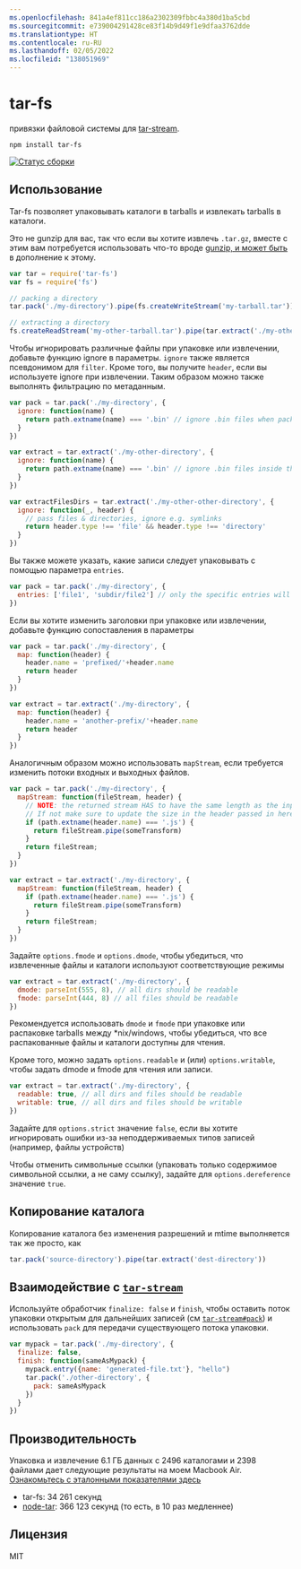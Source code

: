 ```yaml
---
ms.openlocfilehash: 841a4ef811cc186a2302309fbbc4a380d1ba5cbd
ms.sourcegitcommit: e739004291428ce83f14b9d49f1e9dfaa3762dde
ms.translationtype: HT
ms.contentlocale: ru-RU
ms.lasthandoff: 02/05/2022
ms.locfileid: "138051969"
---
```

# <a name="tar-fs"></a>tar-fs

привязки файловой системы для [tar-stream](https://github.com/mafintosh/tar-stream).

```
npm install tar-fs
```

[![Статус сборки](https://secure.travis-ci.org/mafintosh/tar-fs.png)](http://travis-ci.org/mafintosh/tar-fs)

## <a name="usage"></a>Использование

Tar-fs позволяет упаковывать каталоги в tarballs и извлекать tarballs в каталоги.

Это не gunzip для вас, так что если вы хотите извлечь `.tar.gz`, вместе с этим вам потребуется использовать что-то вроде [gunzip, и может быть](https://github.com/mafintosh/gunzip-maybe) в дополнение к этому.

``` js
var tar = require('tar-fs')
var fs = require('fs')

// packing a directory
tar.pack('./my-directory').pipe(fs.createWriteStream('my-tarball.tar'))

// extracting a directory
fs.createReadStream('my-other-tarball.tar').pipe(tar.extract('./my-other-directory'))
```

Чтобы игнорировать различные файлы при упаковке или извлечении, добавьте функцию ignore в параметры. `ignore` также является псевдонимом для `filter`. Кроме того, вы получите `header`, если вы используете ignore при извлечении.
Таким образом можно также выполнять фильтрацию по метаданным.

``` js
var pack = tar.pack('./my-directory', {
  ignore: function(name) {
    return path.extname(name) === '.bin' // ignore .bin files when packing
  }
})

var extract = tar.extract('./my-other-directory', {
  ignore: function(name) {
    return path.extname(name) === '.bin' // ignore .bin files inside the tarball when extracing
  }
})

var extractFilesDirs = tar.extract('./my-other-other-directory', {
  ignore: function(_, header) {
    // pass files & directories, ignore e.g. symlinks
    return header.type !== 'file' && header.type !== 'directory'
  }
})
```

Вы также можете указать, какие записи следует упаковывать с помощью параметра `entries`.

```js
var pack = tar.pack('./my-directory', {
  entries: ['file1', 'subdir/file2'] // only the specific entries will be packed
})
```

Если вы хотите изменить заголовки при упаковке или извлечении, добавьте функцию сопоставления в параметры

``` js
var pack = tar.pack('./my-directory', {
  map: function(header) {
    header.name = 'prefixed/'+header.name
    return header
  }
})

var extract = tar.extract('./my-directory', {
  map: function(header) {
    header.name = 'another-prefix/'+header.name
    return header
  }
})
```

Аналогичным образом можно использовать `mapStream`, если требуется изменить потоки входных и выходных файлов.

``` js
var pack = tar.pack('./my-directory', {
  mapStream: function(fileStream, header) {
    // NOTE: the returned stream HAS to have the same length as the input stream.
    // If not make sure to update the size in the header passed in here.
    if (path.extname(header.name) === '.js') {
      return fileStream.pipe(someTransform)
    }
    return fileStream;
  }
})

var extract = tar.extract('./my-directory', {
  mapStream: function(fileStream, header) {
    if (path.extname(header.name) === '.js') {
      return fileStream.pipe(someTransform)
    }
    return fileStream;
  }
})
```

Задайте `options.fmode` и `options.dmode`, чтобы убедиться, что извлеченные файлы и каталоги используют соответствующие режимы

``` js
var extract = tar.extract('./my-directory', {
  dmode: parseInt(555, 8), // all dirs should be readable
  fmode: parseInt(444, 8) // all files should be readable
})
```

Рекомендуется использовать `dmode` и `fmode` при упаковке или распаковке tarballs между *nix/windows, чтобы убедиться, что все распакованные файлы и каталоги доступны для чтения.

Кроме того, можно задать `options.readable` и (или) `options.writable`, чтобы задать dmode и fmode для чтения или записи.

``` js
var extract = tar.extract('./my-directory', {
  readable: true, // all dirs and files should be readable
  writable: true, // all dirs and files should be writable
})
```

Задайте для `options.strict` значение `false`, если вы хотите игнорировать ошибки из-за неподдерживаемых типов записей (например, файлы устройств)

Чтобы отменить символьные ссылки (упаковать только содержимое символьной ссылки, а не саму ссылку), задайте для `options.dereference` значение `true`.

## <a name="copy-a-directory"></a>Копирование каталога

Копирование каталога без изменения разрешений и mtime выполняется так же просто, как

``` js
tar.pack('source-directory').pipe(tar.extract('dest-directory'))
```

## <a name="interaction-with-tar-stream"></a>Взаимодействие с [`tar-stream`](https://github.com/mafintosh/tar-stream)

Используйте обработчик `finalize: false` и `finish`, чтобы оставить поток упаковки открытым для дальнейших записей (см [`tar-stream#pack`](https://github.com/mafintosh/tar-stream#packing)) и использовать `pack` для передачи существующего потока упаковки.

``` js
var mypack = tar.pack('./my-directory', {
  finalize: false,
  finish: function(sameAsMypack) {
    mypack.entry({name: 'generated-file.txt'}, "hello")
    tar.pack('./other-directory', {
      pack: sameAsMypack
    })
  }
})
```


## <a name="performance"></a>Производительность

Упаковка и извлечение 6.1 ГБ данных с 2496 каталогами и 2398 файлами дает следующие результаты на моем Macbook Air.
[Ознакомьтесь с эталонными показателями здесь](https://gist.github.com/mafintosh/8102201)

* tar-fs: 34 261 секунд
* [node-tar](https://github.com/isaacs/node-tar): 366 123 секунд (то есть, в 10 раз медленнее)

## <a name="license"></a>Лицензия

MIT
